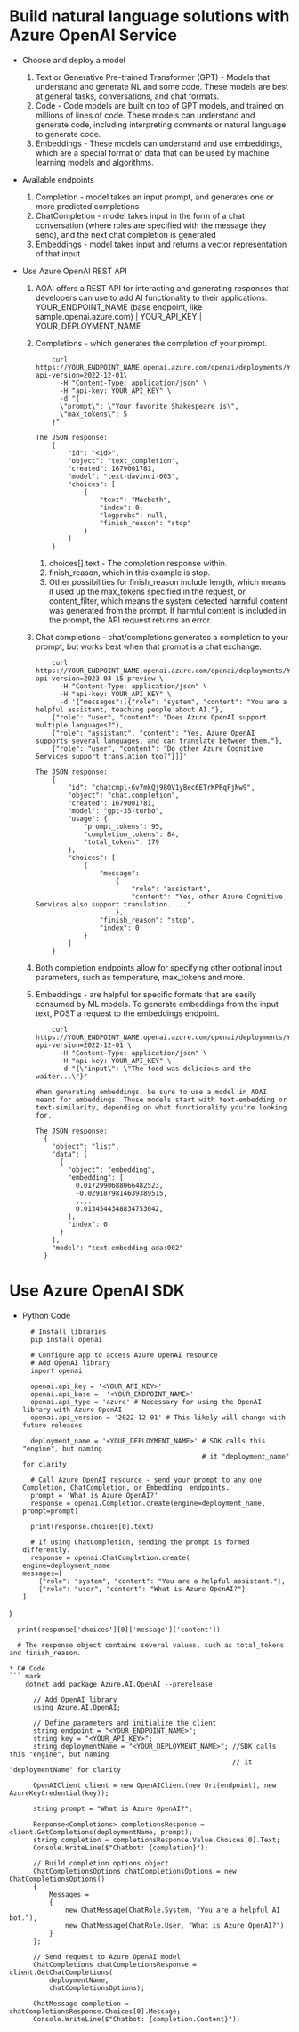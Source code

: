 # Build natural language solutions with Azure OpenAI Service
* Choose and deploy a model
  1. Text or Generative Pre-trained Transformer (GPT) - Models that understand and generate NL and some code. These models are best at general tasks, conversations, and chat formats.
  2. Code - Code models are built on top of GPT models, and trained on millions of lines of code. These models can understand and generate code, including interpreting comments or natural language to generate code.
  3. Embeddings - These models can understand and use embeddings, which are a special format of data that can be used by machine learning models and algorithms.

* Available endpoints
  1. Completion - model takes an input prompt, and generates one or more predicted completions
  2. ChatCompletion - model takes input in the form of a chat conversation (where roles are specified with the message they send), and the next chat completion is generated
  3. Embeddings - model takes input and returns a vector representation of that input

* Use Azure OpenAI REST API
  1. AOAI offers a REST API for interacting and generating responses that developers can use to add AI functionality to their applications. YOUR_ENDPOINT_NAME (base endpoint, like sample.openai.azure.com) | YOUR_API_KEY | YOUR_DEPLOYMENT_NAME 
  2. Completions - which generates the completion of your prompt.
      ``` mark
          curl https://YOUR_ENDPOINT_NAME.openai.azure.com/openai/deployments/YOUR_DEPLOYMENT_NAME/completions?api-version=2022-12-01\
            -H "Content-Type: application/json" \
            -H "api-key: YOUR_API_KEY" \
            -d "{
            \"prompt\": \"Your favorite Shakespeare is\",
            \"max_tokens\": 5
          }"

      The JSON response:
          {
              "id": "<id>",
              "object": "text_completion",
              "created": 1679001781,
              "model": "text-davinci-003",
              "choices": [
                  {
                      "text": "Macbeth",
                      "index": 0,
                      "logprobs": null,
                      "finish_reason": "stop"
                  }
              ]
          }
      ```
      1. choices[].text - The completion response within. 
      2. finish_reason, which in this example is stop. 
      3. Other possibilities for finish_reason include length, which means it used up the max_tokens specified in the request, or content_filter, which means the system detected harmful content was generated from the prompt. If harmful content is included in the prompt, the API request returns an error.

  3. Chat completions - chat/completions generates a completion to your prompt, but works best when that prompt is a chat exchange.
        ``` mark
            curl https://YOUR_ENDPOINT_NAME.openai.azure.com/openai/deployments/YOUR_DEPLOYMENT_NAME/chat/completions?api-version=2023-03-15-preview \
              -H "Content-Type: application/json" \
              -H "api-key: YOUR_API_KEY" \
              -d '{"messages":[{"role": "system", "content": "You are a helpful assistant, teaching people about AI."},
            {"role": "user", "content": "Does Azure OpenAI support multiple languages?"},
            {"role": "assistant", "content": "Yes, Azure OpenAI supports several languages, and can translate between them."},
            {"role": "user", "content": "Do other Azure Cognitive Services support translation too?"}]}'

        The JSON response:
            {
                "id": "chatcmpl-6v7mkQj980V1yBec6ETrKPRqFjNw9",
                "object": "chat.completion",
                "created": 1679001781,
                "model": "gpt-35-turbo",
                "usage": {
                    "prompt_tokens": 95,
                    "completion_tokens": 84,
                    "total_tokens": 179
                },
                "choices": [
                    {
                        "message":
                            {
                                "role": "assistant",
                                "content": "Yes, other Azure Cognitive Services also support translation. ..."
                            },
                        "finish_reason": "stop",
                        "index": 0
                    }
                ]
            }
        ```
  4. Both completion endpoints allow for specifying other optional input parameters, such as temperature, max_tokens and more.
  5. Embeddings - are helpful for specific formats that are easily consumed by ML models. To generate embeddings from the input text, POST a request to the embeddings endpoint.
      ``` mark  
          curl https://YOUR_ENDPOINT_NAME.openai.azure.com/openai/deployments/YOUR_DEPLOYMENT_NAME/embeddings?api-version=2022-12-01 \
            -H "Content-Type: application/json" \
            -H "api-key: YOUR_API_KEY" \
            -d "{\"input\": \"The food was delicious and the waiter...\"}"

      When generating embeddings, be sure to use a model in AOAI meant for embeddings. Those models start with text-embedding or text-similarity, depending on what functionality you're looking for.

      The JSON response:
        {
          "object": "list",
          "data": [
            {
              "object": "embedding",
              "embedding": [
                0.0172990688066482523,
                -0.0291879814639389515,
                ....
                0.0134544348834753042,
              ],
              "index": 0
            }
          ],
          "model": "text-embedding-ada:002"
        }

# Use Azure OpenAI SDK
* Python Code
    ``` mark
      # Install libraries
      pip install openai
      
      # Configure app to access Azure OpenAI resource
      # Add OpenAI library
      import openai

      openai.api_key = '<YOUR_API_KEY>'
      openai.api_base =  '<YOUR_ENDPOINT_NAME>' 
      openai.api_type = 'azure' # Necessary for using the OpenAI library with Azure OpenAI
      openai.api_version = '2022-12-01' # This likely will change with future releases

      deployment_name = '<YOUR_DEPLOYMENT_NAME>' # SDK calls this "engine", but naming
                                                 # it "deployment_name" for clarity
                                                 
      # Call Azure OpenAI resource - send your prompt to any one Completion, ChatCompletion, or Embedding  endpoints.     
      prompt = 'What is Azure OpenAI?'
      response = openai.Completion.create(engine=deployment_name, prompt=prompt)

      print(response.choices[0].text)
      
      # If using ChatCompletion, sending the prompt is formed differently.
      response = openai.ChatCompletion.create(
    engine=deployment_name
    messages=[
        {"role": "system", "content": "You are a helpful assistant."},
        {"role": "user", "content": "What is Azure OpenAI?"}
    ]
)

      print(response['choices'][0]['message']['content'])
  
      # The response object contains several values, such as total_tokens and finish_reason. 
  ```
* C# Code
  ``` mark
      dotnet add package Azure.AI.OpenAI --prerelease
 
        // Add OpenAI library
        using Azure.AI.OpenAI;

        // Define parameters and initialize the client
        string endpoint = "<YOUR_ENDPOINT_NAME>";
        string key = "<YOUR_API_KEY>";
        string deploymentName = "<YOUR_DEPLOYMENT_NAME>"; //SDK calls this "engine", but naming
                                                          // it "deploymentName" for clarity

        OpenAIClient client = new OpenAIClient(new Uri(endpoint), new AzureKeyCredential(key));

        string prompt = "What is Azure OpenAI?";

        Response<Completions> completionsResponse = client.GetCompletions(deploymentName, prompt);
        string completion = completionsResponse.Value.Choices[0].Text;
        Console.WriteLine($"Chatbot: {completion}");

        // Build completion options object
        ChatCompletionsOptions chatCompletionsOptions = new ChatCompletionsOptions()
        {
            Messages = 
            {
                new ChatMessage(ChatRole.System, "You are a helpful AI bot."), 
                new ChatMessage(ChatRole.User, "What is Azure OpenAI?")
            }
        };

        // Send request to Azure OpenAI model
        ChatCompletions chatCompletionsResponse = client.GetChatCompletions(
            deploymentName, 
            chatCompletionsOptions);

        ChatMessage completion = chatCompletionsResponse.Choices[0].Message;
        Console.WriteLine($"Chatbot: {completion.Content}");
```

